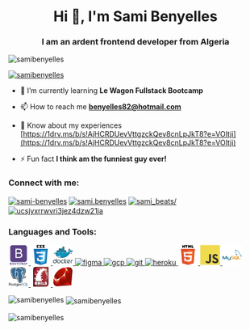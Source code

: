 <h1 align="center">Hi 👋, I'm Sami Benyelles</h1>
<h3 align="center">I am an ardent frontend developer from Algeria</h3>

<p align="left"> <img src="https://komarev.com/ghpvc/?username=samibenyelles&label=Profile%20views&color=0e75b6&style=flat" alt="samibenyelles" /> </p>

<p align="left"> <a href="https://github.com/ryo-ma/github-profile-trophy"><img src="https://github-profile-trophy.vercel.app/?username=samibenyelles" alt="samibenyelles" /></a> </p>

- 🌱 I’m currently learning **Le Wagon Fullstack Bootcamp**

- 📫 How to reach me **benyelles82@hotmail.com**

- 📄 Know about my experiences [https://1drv.ms/b/s!AjHCRDUevVttgzckQev8cnLpJkT8?e=VOItji](https://1drv.ms/b/s!AjHCRDUevVttgzckQev8cnLpJkT8?e=VOItji)

- ⚡ Fun fact **I think am the funniest guy ever!**

<h3 align="left">Connect with me:</h3>
<p align="left">
<a href="https://linkedin.com/in/sami-benyelles" target="blank"><img align="center" src="https://raw.githubusercontent.com/rahuldkjain/github-profile-readme-generator/master/src/images/icons/Social/linked-in-alt.svg" alt="sami-benyelles" height="30" width="40" /></a>
<a href="https://fb.com/sami.benyelles" target="blank"><img align="center" src="https://raw.githubusercontent.com/rahuldkjain/github-profile-readme-generator/master/src/images/icons/Social/facebook.svg" alt="sami.benyelles" height="30" width="40" /></a>
<a href="https://instagram.com/sami_beats/" target="blank"><img align="center" src="https://raw.githubusercontent.com/rahuldkjain/github-profile-readme-generator/master/src/images/icons/Social/instagram.svg" alt="sami_beats/" height="30" width="40" /></a>
<a href="https://www.youtube.com/channel/UCSJyXrRwvrI3jEz4dzw21JA" target="blank"><img align="center" src="https://raw.githubusercontent.com/rahuldkjain/github-profile-readme-generator/master/src/images/icons/Social/youtube.svg" alt="ucsjyxrrwvri3jez4dzw21ja" height="30" width="40" /></a>
</p>

<h3 align="left">Languages and Tools:</h3>
<p align="left"> <a href="https://getbootstrap.com" target="_blank" rel="noreferrer"> <img src="https://raw.githubusercontent.com/devicons/devicon/master/icons/bootstrap/bootstrap-plain-wordmark.svg" alt="bootstrap" width="40" height="40"/> </a> <a href="https://www.w3schools.com/css/" target="_blank" rel="noreferrer"> <img src="https://raw.githubusercontent.com/devicons/devicon/master/icons/css3/css3-original-wordmark.svg" alt="css3" width="40" height="40"/> </a> <a href="https://www.docker.com/" target="_blank" rel="noreferrer"> <img src="https://raw.githubusercontent.com/devicons/devicon/master/icons/docker/docker-original-wordmark.svg" alt="docker" width="40" height="40"/> </a> <a href="https://www.figma.com/" target="_blank" rel="noreferrer"> <img src="https://www.vectorlogo.zone/logos/figma/figma-icon.svg" alt="figma" width="40" height="40"/> </a> <a href="https://cloud.google.com" target="_blank" rel="noreferrer"> <img src="https://www.vectorlogo.zone/logos/google_cloud/google_cloud-icon.svg" alt="gcp" width="40" height="40"/> </a> <a href="https://git-scm.com/" target="_blank" rel="noreferrer"> <img src="https://www.vectorlogo.zone/logos/git-scm/git-scm-icon.svg" alt="git" width="40" height="40"/> </a> <a href="https://heroku.com" target="_blank" rel="noreferrer"> <img src="https://www.vectorlogo.zone/logos/heroku/heroku-icon.svg" alt="heroku" width="40" height="40"/> </a> <a href="https://www.w3.org/html/" target="_blank" rel="noreferrer"> <img src="https://raw.githubusercontent.com/devicons/devicon/master/icons/html5/html5-original-wordmark.svg" alt="html5" width="40" height="40"/> </a> <a href="https://developer.mozilla.org/en-US/docs/Web/JavaScript" target="_blank" rel="noreferrer"> <img src="https://raw.githubusercontent.com/devicons/devicon/master/icons/javascript/javascript-original.svg" alt="javascript" width="40" height="40"/> </a> <a href="https://www.mysql.com/" target="_blank" rel="noreferrer"> <img src="https://raw.githubusercontent.com/devicons/devicon/master/icons/mysql/mysql-original-wordmark.svg" alt="mysql" width="40" height="40"/> </a> <a href="https://www.postgresql.org" target="_blank" rel="noreferrer"> <img src="https://raw.githubusercontent.com/devicons/devicon/master/icons/postgresql/postgresql-original-wordmark.svg" alt="postgresql" width="40" height="40"/> </a> <a href="https://rubyonrails.org" target="_blank" rel="noreferrer"> <img src="https://raw.githubusercontent.com/devicons/devicon/master/icons/rails/rails-original-wordmark.svg" alt="rails" width="40" height="40"/> </a> <a href="https://www.ruby-lang.org/en/" target="_blank" rel="noreferrer"> <img src="https://raw.githubusercontent.com/devicons/devicon/master/icons/ruby/ruby-original.svg" alt="ruby" width="40" height="40"/> </a> </p>

<p><img align="left" src="https://github-readme-stats.vercel.app/api/top-langs?username=samibenyelles&show_icons=true&locale=en&layout=compact" alt="samibenyelles" /></p>

<p>&nbsp;<img align="center" src="https://github-readme-stats.vercel.app/api?username=samibenyelles&show_icons=true&locale=en" alt="samibenyelles" /></p>

<p><img align="center" src="https://github-readme-streak-stats.herokuapp.com/?user=samibenyelles&" alt="samibenyelles" /></p>
